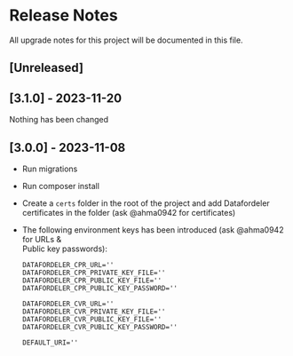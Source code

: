 <!-- markdownlint-disable MD024 -->

# Release Notes

All upgrade notes for this project will be documented in this file.

## [Unreleased]

## [3.1.0] - 2023-11-20

Nothing has been changed

## [3.0.0] - 2023-11-08

- Run migrations
- Run composer install
- Create a `certs` folder in the root of the project and add Datafordeler\
certificates in the folder (ask @ahma0942 for certificates)
- The following environment keys has been introduced (ask @ahma0942 for URLs &\
Public key passwords):

  ```Text
  DATAFORDELER_CPR_URL=''
  DATAFORDELER_CPR_PRIVATE_KEY_FILE=''
  DATAFORDELER_CPR_PUBLIC_KEY_FILE=''
  DATAFORDELER_CPR_PUBLIC_KEY_PASSWORD=''

  DATAFORDELER_CVR_URL=''
  DATAFORDELER_CVR_PRIVATE_KEY_FILE=''
  DATAFORDELER_CVR_PUBLIC_KEY_FILE=''
  DATAFORDELER_CVR_PUBLIC_KEY_PASSWORD=''

  DEFAULT_URI=''
  ```
